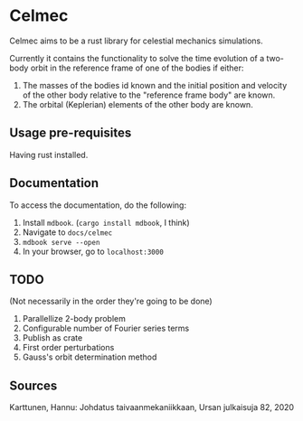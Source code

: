# Celmec

Celmec aims to be a rust library for celestial mechanics simulations.

Currently it contains the functionality to solve the time evolution of a two-body orbit in the reference frame of one of the bodies if either:

1. The masses of the bodies id known and the initial position and velocity of the other body relative to the "reference frame body" are known.
2. The orbital (Keplerian) elements of the other body are known.

## Usage pre-requisites

Having rust installed.

## Documentation

To access the documentation, do the following:

1. Install `mdbook`. (`cargo install mdbook`, I think)
2. Navigate to `docs/celmec`
3. `mdbook serve --open`
4. In your browser, go to `localhost:3000`

## TODO

(Not necessarily in the order they're going to be done)

1. Parallellize 2-body problem
2. Configurable number of Fourier series terms
3. Publish as crate
4. First order perturbations
5. Gauss's orbit determination method

## Sources

Karttunen, Hannu: Johdatus taivaanmekaniikkaan, Ursan julkaisuja 82, 2020

